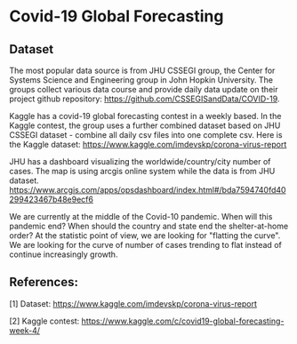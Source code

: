 # Covid-19 Global Forecasting



## Dataset

The most popular data source is from JHU CSSEGI group, the Center for Systems Science and Engineering group in John Hopkin University.  The groups collect various data course and provide daily data update on their project github repository: https://github.com/CSSEGISandData/COVID-19. 

Kaggle has a covid-19 global forecasting contest in a weekly based.  In the Kaggle contest,  the group uses a further combined dataset based on JHU CSSEGI dataset - combine all daily csv files into one complete csv. Here is the Kaggle dataset: https://www.kaggle.com/imdevskp/corona-virus-report

JHU has a dashboard visualizing the worldwide/country/city number of cases. The map is using arcgis online system while the data is from JHU dataset.  https://www.arcgis.com/apps/opsdashboard/index.html#/bda7594740fd40299423467b48e9ecf6 

We are currently at the middle of the Covid-10 pandemic.  When will this pandemic end? When should the country and state end the shelter-at-home order? At the statistic point of view, we are looking for "flatting the curve". We are looking for the curve of number of cases trending to flat instead of continue increasingly growth. 









## References:

[1] Dataset: https://www.kaggle.com/imdevskp/corona-virus-report

[2] Kaggle contest: https://www.kaggle.com/c/covid19-global-forecasting-week-4/

